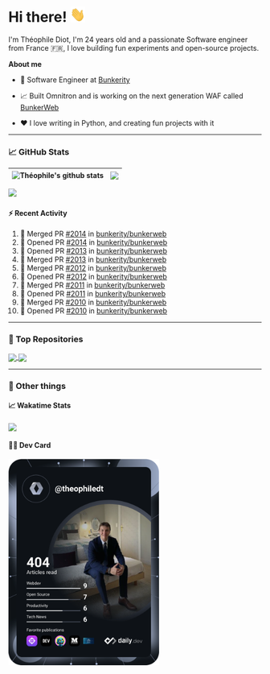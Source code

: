 # Hi there! <img src="./wave.gif" width="30px" height="30px" />

I'm Théophile Diot, I'm 24 years old and a passionate Software engineer from France 🇫🇷, I love building fun experiments and open-source projects.

**About me**

- 💼 Software Engineer at [Bunkerity](https://www.bunkerity.com/)

- 📈 Built Omnitron and is working on the next generation WAF called [BunkerWeb](https://www.bunkerweb.io)

- ❤️ I love writing in Python, and creating fun projects with it

---

### 📈 GitHub Stats

| <img align="center" src="https://github-readme-stats.vercel.app/api?username=TheophileDiot&show_icons=true&include_all_commits=true&theme=algolia&hide_border=true&rank_icon=github" alt="Théophile's github stats" /> | <img align="center" src="https://github-readme-stats.vercel.app/api/top-langs/?username=TheophileDiot&layout=compact&theme=algolia&hide_border=true" /> |
| ---------------------------------------------------------------------------------------------------------------------------------------------------------------------------------------------------------------------- | ------------------------------------------------------------------------------------------------------------------------------------------------------- |

![](https://github-readme-activity-graph.vercel.app/graph?username=TheophileDiot&theme=tokyo-night)

#### :zap: Recent Activity

<!--START_SECTION:activity-->
1. 🎉 Merged PR [#2014](https://github.com/bunkerity/bunkerweb/pull/2014) in [bunkerity/bunkerweb](https://github.com/bunkerity/bunkerweb)
2. 💪 Opened PR [#2014](https://github.com/bunkerity/bunkerweb/pull/2014) in [bunkerity/bunkerweb](https://github.com/bunkerity/bunkerweb)
3. 💪 Opened PR [#2013](https://github.com/bunkerity/bunkerweb/pull/2013) in [bunkerity/bunkerweb](https://github.com/bunkerity/bunkerweb)
4. 🎉 Merged PR [#2013](https://github.com/bunkerity/bunkerweb/pull/2013) in [bunkerity/bunkerweb](https://github.com/bunkerity/bunkerweb)
5. 🎉 Merged PR [#2012](https://github.com/bunkerity/bunkerweb/pull/2012) in [bunkerity/bunkerweb](https://github.com/bunkerity/bunkerweb)
6. 💪 Opened PR [#2012](https://github.com/bunkerity/bunkerweb/pull/2012) in [bunkerity/bunkerweb](https://github.com/bunkerity/bunkerweb)
7. 🎉 Merged PR [#2011](https://github.com/bunkerity/bunkerweb/pull/2011) in [bunkerity/bunkerweb](https://github.com/bunkerity/bunkerweb)
8. 💪 Opened PR [#2011](https://github.com/bunkerity/bunkerweb/pull/2011) in [bunkerity/bunkerweb](https://github.com/bunkerity/bunkerweb)
9. 🎉 Merged PR [#2010](https://github.com/bunkerity/bunkerweb/pull/2010) in [bunkerity/bunkerweb](https://github.com/bunkerity/bunkerweb)
10. 💪 Opened PR [#2010](https://github.com/bunkerity/bunkerweb/pull/2010) in [bunkerity/bunkerweb](https://github.com/bunkerity/bunkerweb)
<!--END_SECTION:activity-->

---

### 🔧 Top Repositories

<a href="https://github.com/bunkerity/bunkerweb">
  <img align="center" src="https://github-readme-stats.vercel.app/api/pin/?username=Bunkerity&repo=bunkerweb&theme=algolia" />
</a>
<a href="https://github.com/TheophileDiot/Omnitron">
  <img align="center" src="https://github-readme-stats.vercel.app/api/pin/?username=TheophileDiot&repo=Omnitron&theme=algolia" />
</a>

---

### 🎉 Other things

#### 📈 Wakatime Stats

<a href="https://wakatime.com/@theophile_bunkerity">
  <img align="center" src="https://github-readme-stats.vercel.app/api/wakatime?username=3aa5ce41-c253-43d9-8441-a721e446a45f&layout=compact&theme=algolia" />
</a>

#### 👨‍💻 Dev Card

<a href="https://app.daily.dev/TheophileDt">
  <img src="./devcard.svg" width="300" alt="Théophile Diot's Dev Card"/>
</a>
